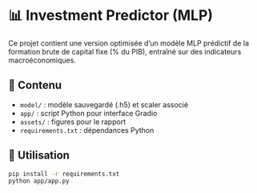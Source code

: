 # 📊 Investment Predictor (MLP)

Ce projet contient une version optimisée d’un modèle MLP prédictif de la formation brute de capital fixe (% du PIB), entraîné sur des indicateurs macroéconomiques.

## 📁 Contenu

- `model/` : modèle sauvegardé (.h5) et scaler associé
- `app/` : script Python pour interface Gradio
- `assets/` : figures pour le rapport
- `requirements.txt` : dépendances Python

## 🚀 Utilisation

```bash
pip install -r requirements.txt
python app/app.py
